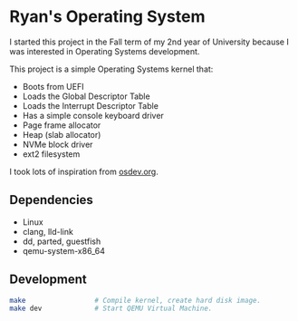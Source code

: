 # Ryan's Operating System

I started this project in the Fall term of my 2nd year of University because I was interested in Operating Systems development.

This project is a simple Operating Systems kernel that:

-   Boots from UEFI
-   Loads the Global Descriptor Table
-   Loads the Interrupt Descriptor Table
-   Has a simple console keyboard driver
-   Page frame allocator
-   Heap (slab allocator)
-   NVMe block driver
-   ext2 filesystem

I took lots of inspiration from [osdev.org](https://wiki.osdev.org/).

## Dependencies

-   Linux
-   clang, lld-link
-   dd, parted, guestfish
-   qemu-system-x86_64

## Development

```bash
make                 # Compile kernel, create hard disk image.
make dev             # Start QEMU Virtual Machine.
```
